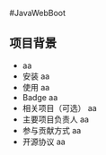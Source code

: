 #JavaWebBoot
## 项目背景
- aa
- 安装
aa
- 使用
aa
- Badge
aa
- 相关项目（可选）
aa
- 主要项目负责人
aa
- 参与贡献方式
aa
- 开源协议
aa

